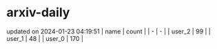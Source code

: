 # arxiv-daily
updated on 2024-01-23 04:19:51
| name | count |
| - | - |
| user_2 | 99 |
| user_1 | 48 |
| user_0 | 170 |
